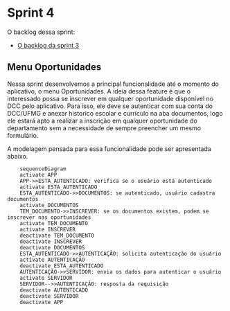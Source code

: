 # Sprint 4

O backlog dessa sprint:

* [O backlog da sprint 3](https://github.com/users/userhv/projects/6)

## Menu Oportunidades

Nessa sprint desenvolvemos a principal funcionalidade até o momento do aplicativo, o menu Oportunidades. A ideia dessa feature é que o interessado possa se inscrever em qualquer oportunidade disponível no DCC pelo aplicativo. Para isso, ele deve se autenticar com sua conta do DCC/UFMG e anexar historico escolar e currículo na aba documentos, logo ele estará apto a realizar a inscrição em qualquer oportunidade do departamento sem a necessidade de sempre preencher um mesmo formulário.

A modelagem pensada para essa funcionalidade pode ser apresentada abaixo.

```mermaid
    sequenceDiagram
    activate APP
    APP->>ESTA_AUTENTICADO: verifica se o usuário está autenticado
    activate ESTA_AUTENTICADO
    ESTA_AUTENTICADO->>DOCUMENTOS: se autenticado, usuário cadastra documentos
    activate DOCUMENTOS
    TEM_DOCUMENTO->>INSCREVER: se os documentos existem, podem se inscrever nas oportunidades
    activate TEM_DOCUMENTO
    activate INSCREVER
    deactivate TEM_DOCUMENTO
    deactivate INSCREVER
    deactivate DOCUMENTOS
    ESTA_AUTENTICADO->>AUTENTICAÇÃO: solicita autenticação do usuário
    activate AUTENTICAÇÃO
    deactivate ESTA_AUTENTICADO
    AUTENTICAÇÃO->>SERVIDOR: envia os dados para autenticar o usuário
    activate SERVIDOR
    SERVIDOR-->>AUTENTICAÇÃO: resposta da requisição
    deactivate AUTENTICADO
    deactivate SERVIDOR
	deactivate APP
```

